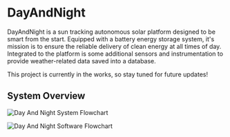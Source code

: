 # DayAndNight

DayAndNight is a sun tracking autonomous solar platform designed to be smart from the start. Equipped with a battery energy storage system, it's mission is to ensure the reliable delivery of clean energy at all times of day. Integrated to the platform is some additional sensors and instrumentation to provide weather-related data saved into a database. 

This project is currently in the works, so stay tuned for future updates!

## System Overview

![Day And Night System Flowchart](https://github.com/DukeofWaterloo/DayAndNight/assets/59591006/1b821ffa-b4cc-4ea1-9a45-1344c3d409c4)


![Day And Night Software Flowchart](https://github.com/DukeofWaterloo/DayAndNight/assets/59591006/5e0e7915-ffd1-4cbc-b1f0-5a9beca4d5f1)

